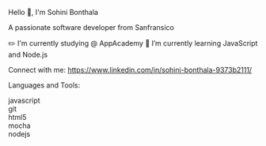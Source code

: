 
Hello 👋, I'm Sohini Bonthala

A passionate software developer from Sanfransico

✏️ I'm currently studying @ AppAcademy
🌱 I’m currently learning JavaScript and Node.js


Connect with me:
https://www.linkedin.com/in/sohini-bonthala-9373b2111/

Languages and Tools:

 javascript   
 git  
 html5  
 mocha  
 nodejs 
